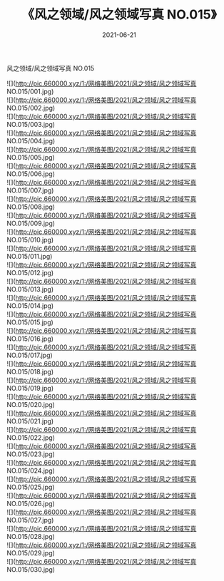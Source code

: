 ﻿---
layout: post
title:  《风之领域/风之领域写真 NO.015》
date:   2021-06-21
img: http://pic.660000.xyz/1:/网络美图/2021/风之领域/风之领域写真 NO.015/000.jpg
categories: [美女, 清纯, 唯美]
---

风之领域/风之领域写真 NO.015

 ![](http://pic.660000.xyz/1:/网络美图/2021/风之领域/风之领域写真 NO.015/001.jpg) <br>![](http://pic.660000.xyz/1:/网络美图/2021/风之领域/风之领域写真 NO.015/002.jpg) <br>![](http://pic.660000.xyz/1:/网络美图/2021/风之领域/风之领域写真 NO.015/003.jpg) <br>![](http://pic.660000.xyz/1:/网络美图/2021/风之领域/风之领域写真 NO.015/004.jpg) <br>![](http://pic.660000.xyz/1:/网络美图/2021/风之领域/风之领域写真 NO.015/005.jpg) <br>![](http://pic.660000.xyz/1:/网络美图/2021/风之领域/风之领域写真 NO.015/006.jpg) <br>![](http://pic.660000.xyz/1:/网络美图/2021/风之领域/风之领域写真 NO.015/007.jpg) <br>![](http://pic.660000.xyz/1:/网络美图/2021/风之领域/风之领域写真 NO.015/008.jpg) <br>![](http://pic.660000.xyz/1:/网络美图/2021/风之领域/风之领域写真 NO.015/009.jpg) <br>![](http://pic.660000.xyz/1:/网络美图/2021/风之领域/风之领域写真 NO.015/010.jpg) <br>![](http://pic.660000.xyz/1:/网络美图/2021/风之领域/风之领域写真 NO.015/011.jpg) <br>![](http://pic.660000.xyz/1:/网络美图/2021/风之领域/风之领域写真 NO.015/012.jpg) <br>![](http://pic.660000.xyz/1:/网络美图/2021/风之领域/风之领域写真 NO.015/013.jpg) <br>![](http://pic.660000.xyz/1:/网络美图/2021/风之领域/风之领域写真 NO.015/014.jpg) <br>![](http://pic.660000.xyz/1:/网络美图/2021/风之领域/风之领域写真 NO.015/015.jpg) <br>![](http://pic.660000.xyz/1:/网络美图/2021/风之领域/风之领域写真 NO.015/016.jpg) <br>![](http://pic.660000.xyz/1:/网络美图/2021/风之领域/风之领域写真 NO.015/017.jpg) <br>![](http://pic.660000.xyz/1:/网络美图/2021/风之领域/风之领域写真 NO.015/018.jpg) <br>![](http://pic.660000.xyz/1:/网络美图/2021/风之领域/风之领域写真 NO.015/019.jpg) <br>![](http://pic.660000.xyz/1:/网络美图/2021/风之领域/风之领域写真 NO.015/020.jpg) <br>![](http://pic.660000.xyz/1:/网络美图/2021/风之领域/风之领域写真 NO.015/021.jpg) <br>![](http://pic.660000.xyz/1:/网络美图/2021/风之领域/风之领域写真 NO.015/022.jpg) <br>![](http://pic.660000.xyz/1:/网络美图/2021/风之领域/风之领域写真 NO.015/023.jpg) <br>![](http://pic.660000.xyz/1:/网络美图/2021/风之领域/风之领域写真 NO.015/024.jpg) <br>![](http://pic.660000.xyz/1:/网络美图/2021/风之领域/风之领域写真 NO.015/025.jpg) <br>![](http://pic.660000.xyz/1:/网络美图/2021/风之领域/风之领域写真 NO.015/026.jpg) <br>![](http://pic.660000.xyz/1:/网络美图/2021/风之领域/风之领域写真 NO.015/027.jpg) <br>![](http://pic.660000.xyz/1:/网络美图/2021/风之领域/风之领域写真 NO.015/028.jpg) <br>![](http://pic.660000.xyz/1:/网络美图/2021/风之领域/风之领域写真 NO.015/029.jpg) <br>![](http://pic.660000.xyz/1:/网络美图/2021/风之领域/风之领域写真 NO.015/030.jpg) <br>